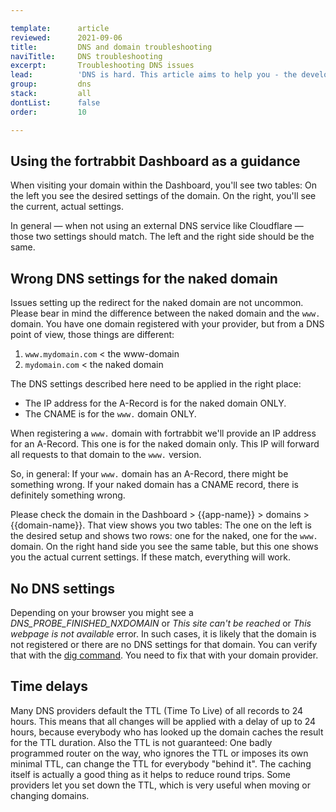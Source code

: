 ```yaml
---

template:      article
reviewed:      2021-09-06
title:         DNS and domain troubleshooting
naviTitle:     DNS troubleshooting
excerpt:       Troubleshooting DNS issues
lead:          'DNS is hard. This article aims to help you - the developer - solving common problems when connecting a domain to your fortrabbit App.'
group:         dns
stack:         all
dontList:      false
order:         10

---
```



## Using the fortrabbit Dashboard as a guidance

When visiting your domain within the Dashboard, you'll see two tables: On the left you see the desired settings of the domain. On the right, you'll see the current, actual settings.

In general — when not using an external DNS service like Cloudflare — those two settings should match. The left and the right side should be the same.

## Wrong DNS settings for the naked domain

Issues setting up the redirect for the naked domain are not uncommon. Please bear in mind the difference between the naked domain and the `www.` domain. You have one domain registered with your provider, but from a DNS point of view, those things are different:

1. `www.mydomain.com` < the www-domain
2. `mydomain.com` < the naked domain

The DNS settings described here need to be applied in the right place:

* The IP address for the A-Record is for the naked domain ONLY.
* The CNAME is for the `www.` domain ONLY.

When registering a `www.` domain with fortrabbit we'll provide an IP address for an A-Record. This one is for the naked domain only. This IP will forward all requests to that domain to the `www.` version.

So, in general: If your `www.` domain has an A-Record, there might be something wrong. If your naked domain has a CNAME record, there is definitely something wrong.

Please check the domain in the Dashboard > {{app-name}} > domains > {{domain-name}}. That view shows you two tables: The one on the left is the desired setup and shows two rows: one for the naked, one for the `www.` domain. On the right hand side you see the same table, but this one shows you the actual current settings. If these match, everything will work.

## No DNS settings

Depending on your browser you might see a _DNS_PROBE_FINISHED_NXDOMAIN_ or _This site can't be reached_ or _This webpage is not available_ error. In such cases, it is likely that the domain is not registered or there are no DNS settings for that domain. You can verify that with the [dig command](/dig). You need to fix that with your domain provider.

## Time delays

Many DNS providers default the TTL (Time To Live) of all records to 24 hours. This means that all changes will be applied with a delay of up to 24 hours, because everybody who has looked up the domain caches the result for the TTL duration. Also the TTL is not guaranteed: One badly programmed router on the way, who ignores the TTL or imposes its own minimal TTL, can change the TTL for everybody "behind it". The caching itself is actually a good thing as it helps to reduce round trips. Some providers let you set down the TTL, which is very useful when moving or changing domains.
